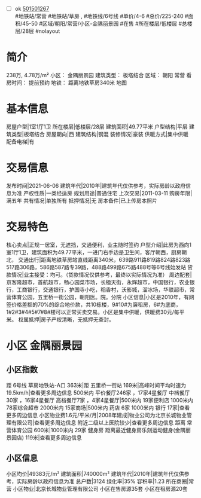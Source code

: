- [ ] ok [501501267](https://bj.5i5j.com/ershoufang/501501267.html)  
 #地铁站/常营 #地铁站/草房 ,  #地铁线/6号线
#单价/4-6 #总价/225-240 #面积/45-50   #区域/朝阳/常营/小区-金隅丽景园 #在售 #所在楼层/低楼层 #总楼层/28层 #nolayout 
# 简介 
 238万,  4.78万/m² 
小区： 金隅丽景园
建筑类型： 板塔结合
区域： 朝阳 常营
看房时间： 提前预约
地铁： 距离地铁草房340米 地图
# 基本信息 
 房屋户型|1室1厅1卫
所在楼层|低楼层/28层
建筑面积|49.77平米
户型结构|平层
建筑类型|板塔结合
房屋朝向|西
建筑结构|钢混
装修情况|豪装
供暖方式|集中供暖
配备电梯|有
# 交易信息 
 发布时间|2021-06-06
建筑年代|2010年|建筑年代仅供参考，实际房龄以政府信息为准
产权性质|一类经适房
规划用途|普通住宅
上次交易|2011-03-11
购房年限|满五年
共有情况|单独所有
抵押情况|无
房本备件|已上传房本照片
# 交易特色 
 核心卖点|正规一居室，无遮挡，交通便利，业主随时签约
户型介绍|此房为西向1室1厅1卫，建筑面积为49.77平米，一进门右手边是卫生间，客厅朝西，厨房朝北，
交通出行|距离地铁草房站直线距离340米，639路911路819路824路823路517路306路，586路587路专39路，488路499路675路488号等6号线始发站
贷款情况|业主接受：均可。（贷款情况仅供参考，最终以实际情况为准）
周边配套|京客隆超市，首航超市，畅心园菜市场，长楹天街，永辉超市，中国银行，农业银行，工商银行，交通银行，护国寺小吃，稻香村，沃影城，溜冰场，华联超市，常营体育公园，五里桥一街公园，朝阳医。院。分院
小区信息|小区是2010年，有网签价格差额的70%的综合地价款，共10栋楼，9#10#为廉租房，6#为底商，1#2#3#4#5#7#8#楼可以正常买卖交易。小区是集中供暖，供暖费30元/每平米。
权属抵押|房子产权清晰，无抵押无查封。
# 小区 金隅丽景园
## 小区指数 
 距 6号线 草房地铁站-A口 363米|距 五里桥一街站 169米|高峰时间平均时速为19.5km/h|查看更多周边信息
500米内 平价餐厅246家 ，17家4星餐厅
中档餐厅30家 ，16家4星餐厅
高档餐厅7家 ，4家4星餐厅|500米内 19家便利店
1000米内 78家综合超市
2000米内 15家商场|500米内 药店 6家
1000米内 银行 17家|查看更多周边信息
小区物业费1.6元/平米/月|2008年建成|物业公司为北京长城物业管理有限公司|查看更多周边信息
附近二级以上医院较少|查看更多周边信息
距离 常营体育公园 600米|1000米内 29家 健身房
距离最近健身房乐刻运动健身(金隅丽景园店) 119米|查看更多周边信息
## 小区信息 
 小区均价|49383元/m²
建筑面积|740000m²
建筑年代|2010年|建筑年代仅供参考，实际房龄以政府信息为准
总户数|3124
绿化率|35%
容积率|1.23
所在商圈|常营
小区物业|北京长城物业管理有限公司
小区在售房源35套
小区在租房源20套
